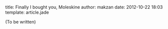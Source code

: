 title: Finally I bought you, Moleskine
author: makzan
date: 2012-10-22 18:03
template: article.jade

(To be written)